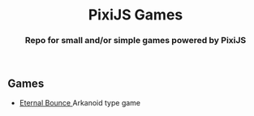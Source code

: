 <div align="center">
    <h1>PixiJS Games</h1>
    <h3>Repo for small and/or simple games  powered by PixiJS</h3>
</div>
<br>

## Games

- [Eternal Bounce ](/eternal-bounce/README.md)
  Arkanoid type game
